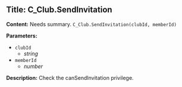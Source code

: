## Title: C_Club.SendInvitation

**Content:**
Needs summary.
`C_Club.SendInvitation(clubId, memberId)`

**Parameters:**
- `clubId`
  - *string*
- `memberId`
  - *number*

**Description:**
Check the canSendInvitation privilege.